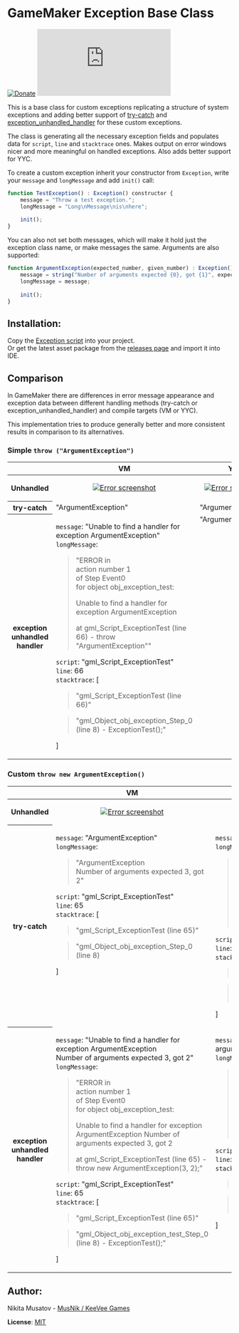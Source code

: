 # GameMaker Exception Base Class

[![Donate](https://img.shields.io/badge/donate-%E2%9D%A4-blue.svg)](https://musnik.itch.io/donate-me) [![License](https://img.shields.io/github/license/KeeVeeGames/Exception.gml)](#!)

This is a base class for custom exceptions replicating a structure of system exceptions and adding better support of [try-catch](https://manual-en.yoyogames.com/GameMaker_Language/GML_Overview/Language_Features/try_catch_finally.htm) and [exception_unhandled_handler](https://manual-en.yoyogames.com/GameMaker_Language/GML_Reference/Debugging/exception_unhandled_handler.htm) for these custom exceptions.

The class is generating all the necessary exception fields and populates data for `script`, `line` and `stacktrace` ones. Makes output on error windows nicer and more meaningful on handled exceptions. Also adds better support for YYC.

To create a custom exception inherit your constructor from `Exception`, write your `message` and `longMessage` and add `init()` call:
```js
function TestException() : Exception() constructor {
    message = "Throw a test exception.";
    longMessage = "Long\nMessage\nis\nhere";
    
    init();
}
```

You can also not set both messages, which will make it hold just the exception class name, or make messages the same. Arguments are also supported:
```js
function ArgumentException(expected_number, given_number) : Exception() constructor {
    message = string("Number of arguments expected {0}, got {1}", expected_number, given_number);
    longMessage = message;
    
    init();
}
```

## Installation:

Copy the [Exception script](https://github.com/KeeVeeGames/Exception.gml/blob/master/Exception/scripts/Exception/Exception.gml) into your project.   
Or get the latest asset package from the [releases page](../../releases) and import it into IDE.

## Comparison

In GameMaker there are differences in error message appearance and exception data between different handling methods (try-catch or exception_unhandled_handler) and compile targets (VM or YYC).

This implementation tries to produce generally better and more consistent results in comparison to its alternatives.

### Simple `throw ("ArgumentException")`

<table>
<thead>
<tr>
<th></th>
<th width=360px>VM</th>
<th width=360px>YYC</th>
</tr>
</thead>
<tbody>
<tr>
<th>Unhandled</th>
<td>
<p align="center">
<a href="https://keevee.games/wp-content/uploads/2023/05/Runner_qXFyONNYA9.png"><img src="https://keevee.games/wp-content/uploads/2023/05/Runner_qXFyONNYA9-300x265.png" alt="Error screenshot"></a>
</p>
</td>
<td>
<p align="center">
<a href="https://keevee.games/wp-content/uploads/2023/05/Exception_HlRQBDDjyn.png"><img src="https://keevee.games/wp-content/uploads/2023/05/Exception_HlRQBDDjyn-300x265.png" alt="Error screenshot"</a>
</p>
</td>
</tr>
<tr>
<th>try-catch</th>
<td>"ArgumentException"</td>
<td>"ArgumentException"</td>
</tr>
<tr>
<th>

exception   
unhandled   
handler

</th>
<td>

`message`: "Unable to find a handler for exception ArgumentException"   
`longMessage`:   
>"ERROR in   
action number 1   
of  Step Event0   
for object obj_exception_test:   
>
>
>
>Unable to find a handler for exception ArgumentException
>
>
> at gml_Script_ExceptionTest (line 66) -     throw "ArgumentException""   

`script`: "gml_Script_ExceptionTest"   
`line`: 66   
`stacktrace`: [   
>"gml_Script_ExceptionTest (line 66)"

>"gml_Object_obj_exception_Step_0 (line 8) -     ExceptionTest();"

]
</td>
<td valign="top">"ArgumentException"</td>
</tr>
</tbody>
</table>

### Custom `throw new ArgumentException()`

<table>
<thead>
<tr>
<th></th>
<th width=360px>VM</th>
<th width=360px>YYC</th>
</tr>
</thead>
<tbody>
<tr>
<th>Unhandled</th>
<td>
<p align="center">
<a href="https://keevee.games/wp-content/uploads/2023/05/Runner_HBtSdTN8U5.png"><img src="https://keevee.games/wp-content/uploads/2023/05/Runner_HBtSdTN8U5-300x265.png" alt="Error screenshot"></a>
</p>
</td>
<td>
<p align="center">
<a href="https://keevee.games/wp-content/uploads/2023/05/Exception_5Y51n4jzzy.png"><img src="https://keevee.games/wp-content/uploads/2023/05/Exception_5Y51n4jzzy-300x265.png" alt="Error screenshot"</a>
</p>
</td>
</tr>
<tr>
<th>try-catch</th>
<td valign="top">

`message`: "ArgumentException"   
`longMessage`:   
>"ArgumentException   
Number of arguments expected 3, got 2"   

`script`: "gml_Script_ExceptionTest"   
`line`: 65   
`stacktrace`: [   
>"gml_Script_ExceptionTest (line 65)"

>"gml_Object_obj_exception_Step_0 (line 8)

]
</td>
<td valign="top">

`message`: "ArgumentException"   
`longMessage`:   
>"Unable to find a handler for exception ArgumentException   
Number of arguments expected 3, got 2"   
>   
>gml_Script_ExceptionTest (line 66)   
>gml_Object_obj_exception_Step_0 (line 9)

`script`: "gml_Script_ExceptionTest"   
`line`: 65   
`stacktrace`: [   
>"gml_Script_ExceptionTest (line 65)"

>"gml_Object_obj_exception_test_Step_0 (line 8)

]
</td>
</tr>
<tr>
<th>

exception   
unhandled   
handler

</th>
<td valign="top">

`message`: "Unable to find a handler for exception ArgumentException   
Number of arguments expected 3, got 2"
`longMessage`:   
>"ERROR in   
action number 1   
of  Step Event0   
for object obj_exception_test:   
>
>
>
>Unable to find a handler for exception ArgumentException
>Number of arguments expected 3, got 2
>
>
> at gml_Script_ExceptionTest (line 65) -         throw new ArgumentException(3, 2);"   

`script`: "gml_Script_ExceptionTest"   
`line`: 65   
`stacktrace`: [   
>"gml_Script_ExceptionTest (line 65)"

>"gml_Object_obj_exception_test_Step_0 (line 8) -     ExceptionTest();"

]
</td>
<td valign="top">

`message`: "ArgumentException: Number of arguments expected 3, got 2"   
`longMessage`:   
>"Unable to find a handler for exception ArgumentException   
Number of arguments expected 3, got 2
>
>gml_Script_ExceptionTest (line 66)   
>gml_Object_obj_exception_test_Step_0 (line 9)

`script`: "gml_Script_ExceptionTest"   
`line`: 66   
`stacktrace`: [   
>"gml_Script_ExceptionTest (line 66)"

>"gml_Object_obj_exception_test_Step_0 (line 9)"

]
</td>
</tr>
</tbody>
</table>

## Author:
Nikita Musatov - [MusNik / KeeVee Games](https://twitter.com/keeveegames)

**License**: [MIT](https://en.wikipedia.org/wiki/MIT_License)
